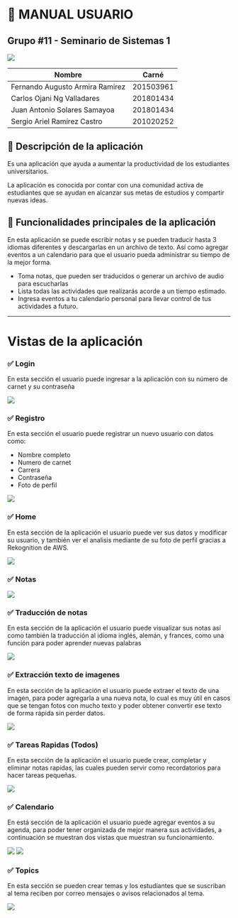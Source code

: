 
# :raising_hand: MANUAL USUARIO

## Grupo #11 - Seminario de Sistemas 1


<img src="img/awsreact.png">

| Nombre        | Carné        |
|---------------|--------------|
|Fernando Augusto Armira Ramirez  |201503961|
|Carlos Ojani Ng Valladares|201801434 |
|Juan Antonio Solares Samayoa|201801434 |
|Sergio Ariel Ramírez Castro|201020252|


## :closed_book: Descripción de la aplicación

<p>

Es una aplicación que ayuda a aumentar la productividad de los estudiantes universitarios.

La aplicación es conocida por contar con una comunidad activa de estudiantes que se ayudan en alcanzar sus metas de estudios y compartir nuevas ideas.
</p>



## :closed_book: Funcionalidades principales de la aplicación

<p>
En esta aplicación se puede escribir notas y se pueden traducir hasta 3 idiomas diferentes y descargarlas en un archivo de texto. Así como agregar eventos a un calendario para que el usuario pueda administrar su tiempo de la mejor forma. 
</p>

<!-- 
<p>
Se permite acceder a la aplicación con usuario y contraseña así como también a través de reconomiento facial. 
</p> -->

* Toma notas, que pueden ser traducidos o generar un archivo de audio para escucharlas
* Lista todas las actividades que realizarás acorde a un tiempo estimado. 
* Ingresa eventos a tu calendario personal para llevar control de tus actividades a futuro.
<hr>

# Vistas de la aplicación

### :white_check_mark: Login

<p> 
En esta sección el usuario puede ingresar a la aplicación con su número de carnet y su contraseña
</p>
<img src="img/login.png">

### :white_check_mark: Registro



<p> 
En esta sección el usuario puede registrar un nuevo usuario con datos como:
</p>

* Nombre completo
* Numero de carnet
* Carrera
* Contraseña
* Foto de perfil


<img src="img/register.png">

### :white_check_mark: Home

<p> 
En esta sección de la aplicación el usuario puede ver sus datos y modificar su usuario, y también ver el analisis mediante de su foto de perfil gracias a Rekognition de AWS. 
</p>

<img src="img/home.png">

### :white_check_mark: Notas

<img src="img/notes.png">

### :white_check_mark: Traducción de notas

<p> 
En esta sección de la aplicación el usuario puede visualizar sus notas así como también la traducción al idioma inglés, alemán, y frances, como una función para poder aprender nuevas palabras
<p>


<img src="img/translation.png">


### :white_check_mark: Extracción texto de imagenes

<p> 
En esta sección de la aplicación el usuario puede extraer el texto de una imagen, para poder agregarla a una nueva nota, lo cual es muy útil en casos que se tengan fotos con mucho texto y poder obtener convertir ese texto de forma rápida sin perder datos.
<p>


<img src="img/texto_imagen.png">


### :white_check_mark: Tareas Rapidas (Todos)


<p> 
En esta sección de la aplicación el usuario puede crear, completar y eliminar notas rapidas, las cuales pueden servir como recordatorios para hacer tareas pequeñas.
<p>

<img src="img/todo.png">


### :white_check_mark: Calendario


<p>
En está sección de la aplicación el usuario puede agregar eventos a su agenda, para poder tener organizada de mejor manera sus actividades, a continuación se muestran dos vistas que muestran su funcionamiento.
</p>

<img src="img/calendar.png">

<img src="img/calendar2.png">

### :white_check_mark: Topics


<p>
En esta sección se pueden crear temas y los estudiantes que se suscriban al tema reciben por correo mensajes o avisos relacionados al tema.
</p>

<img src="img/topics.png">
